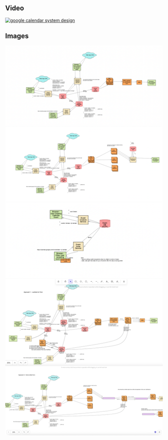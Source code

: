 

## Video

[![google calendar system design](https://img.youtube.com/vi/POfW0UULcyA/hqdefault.jpg)](https://www.youtube.com/watch?v=POfW0UULcyA)


## Images

<img src="images/screenshot_1.png" alt="google calendar system design">

<img src="images/screenshot_2.png" alt="google calendar system design">

<img src="images/local_file_approach_sketch.png" alt="google calendar system design">

<img src="images/calendar_approach_1_NEW.png" alt="google calendar system design">

<img src="images/calender_approach_2_NEW.png" alt="google calendar system design">

